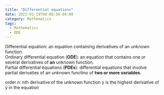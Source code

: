 ```yaml
---
title: "Differential equations"
date: 2023-01-19T08:08:50-04:00
category: Mathematics
tags:
  - Mathematics
  - ODE
---
```


Differential equation: an equation containing derivatives of an unknown function.  
Ordinary differential equation (__ODE__): an equation that contains one or several derivatives of __an__ unknown function.  
Partial differential equations (__PDEs__): differential equations that involve partial derivaties of an unknown functino of __two or more variables__.

order n: nth derivative of the unknown function y is the highest derivative of y in the equation  
